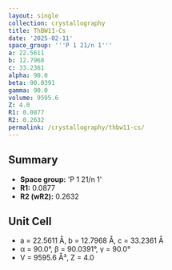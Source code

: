 ```yaml
---
layout: single
collection: crystallography
title: ThBW11-Cs
date: '2025-02-11'
space_group: '''P 1 21/n 1'''
a: 22.5611
b: 12.7968
c: 33.2361
alpha: 90.0
beta: 90.0391
gamma: 90.0
volume: 9595.6
Z: 4.0
R1: 0.0877
R2: 0.2632
permalink: /crystallography/thbw11-cs/
---
```


## Summary

- **Space group:** 'P 1 21/n 1'
- **R1:** 0.0877
- **R2 (wR2):** 0.2632

## Unit Cell
- a = 22.5611 Å, b = 12.7968 Å, c = 33.2361 Å
- α = 90.0°, β = 90.0391°, γ = 90.0°
- V = 9595.6 Å³, Z = 4.0
